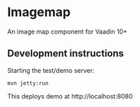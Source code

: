 # Imagemap

An image map component for Vaadin 10+

## Development instructions

Starting the test/demo server:
```
mvn jetty:run
```

This deploys demo at http://localhost:8080

